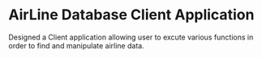 # AirLine Database Client Application

Designed a Client application allowing user to excute various functions in order to find and manipulate airline data.
